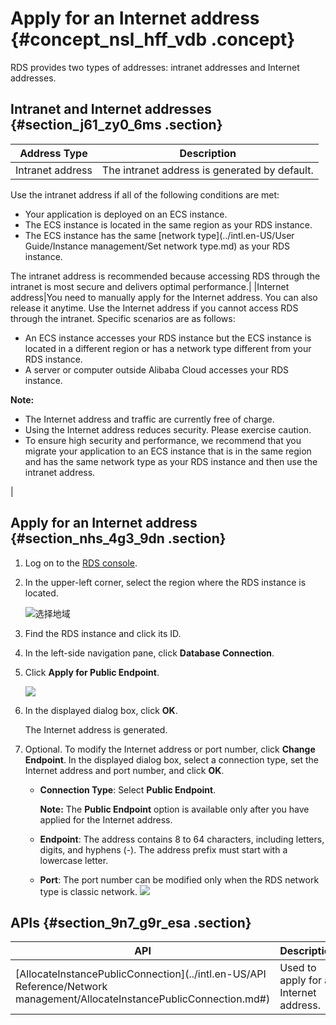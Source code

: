 # Apply for an Internet address {#concept_nsl_hff_vdb .concept}

RDS provides two types of addresses: intranet addresses and Internet addresses.

## Intranet and Internet addresses {#section_j61_zy0_6ms .section}

|Address Type|Description|
|------------|-----------|
|Intranet address| The intranet address is generated by default.

 Use the intranet address if all of the following conditions are met:

 -   Your application is deployed on an ECS instance.
-   The ECS instance is located in the same region as your RDS instance.
-   The ECS instance has the same [network type](../intl.en-US/User Guide/Instance management/Set network type.md) as your RDS instance.

 The intranet address is recommended because accessing RDS through the intranet is most secure and delivers optimal performance.|
|Internet address|You need to manually apply for the Internet address. You can also release it anytime. Use the Internet address if you cannot access RDS through the intranet. Specific scenarios are as follows:

 -   An ECS instance accesses your RDS instance but the ECS instance is located in a different region or has a network type different from your RDS instance.
-   A server or computer outside Alibaba Cloud accesses your RDS instance.

 **Note:** 

-   The Internet address and traffic are currently free of charge.
-   Using the Internet address reduces security. Please exercise caution.
-   To ensure high security and performance, we recommend that you migrate your application to an ECS instance that is in the same region and has the same network type as your RDS instance and then use the intranet address.

 |

## Apply for an Internet address {#section_nhs_4g3_9dn .section}

1.  Log on to the [RDS console](https://rds.console.aliyun.com/?spm=5176.doc43185.2.7.mR2Syx).
2.  In the upper-left corner, select the region where the RDS instance is located.

    ![选择地域](http://static-aliyun-doc.oss-cn-hangzhou.aliyuncs.com/assets/img/7814/156567632736543_en-US.png)

3.  Find the RDS instance and click its ID.
4.  In the left-side navigation pane, click **Database Connection**.
5.  Click **Apply for Public Endpoint**.

    ![](http://static-aliyun-doc.oss-cn-hangzhou.aliyuncs.com/assets/img/7817/156567632732665_en-US.png)

6.  In the displayed dialog box, click **OK**.

    The Internet address is generated.

7.  Optional. To modify the Internet address or port number, click **Change Endpoint**. In the displayed dialog box, select a connection type, set the Internet address and port number, and click **OK**.

    -   **Connection Type**: Select **Public Endpoint**.

        **Note:** The **Public Endpoint** option is available only after you have applied for the Internet address.

    -   **Endpoint**: The address contains 8 to 64 characters, including letters, digits, and hyphens \(-\). The address prefix must start with a lowercase letter.
    -   **Port**: The port number can be modified only when the RDS network type is classic network.
    ![](http://static-aliyun-doc.oss-cn-hangzhou.aliyuncs.com/assets/img/7817/15656763281805_en-US.png)


## APIs {#section_9n7_g9r_esa .section}

|API|Description|
|---|-----------|
|[AllocateInstancePublicConnection](../intl.en-US/API Reference/Network management/AllocateInstancePublicConnection.md#)|Used to apply for an Internet address.|

